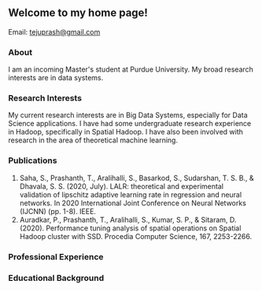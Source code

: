 ## Welcome to my home page!

Email: tejuprash@gmail.com


### About
I am an incoming Master's student at Purdue University. My broad research interests are in data systems. 

### Research Interests
My current research interests are in Big Data Systems, especially for Data Science applications. I have had some undergraduate research experience in Hadoop, specifically in Spatial Hadoop. I have also been involved with research in the area of theoretical machine learning. 

### Publications
1. Saha, S., Prashanth, T., Aralihalli, S., Basarkod, S., Sudarshan, T. S. B., & Dhavala, S. S. (2020, July). LALR: theoretical and experimental validation of lipschitz adaptive learning rate in regression and neural networks. In 2020 International Joint Conference on Neural Networks (IJCNN) (pp. 1-8). IEEE.
2. Auradkar, P., Prashanth, T., Aralihalli, S., Kumar, S. P., & Sitaram, D. (2020). Performance tuning analysis of spatial operations on Spatial Hadoop cluster with SSD. Procedia Computer Science, 167, 2253-2266.

### Professional Experience



### Educational Background
